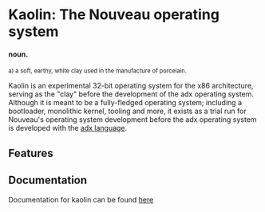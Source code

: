 # Kaolin: The Nouveau operating system
#### noun.
<sub>a) a soft, earthy, white clay used in the manufacture of porcelain.</sub>

Kaolin is an experimental 32-bit operating system for the x86 architecture, serving as the "clay" before the development of the adx operating system.
Although it is meant to be a fully-fledged operating system; including a bootloader, monolithic kernel, tooling and more, it exists as a trial run for Nouveau's operating system development before the adx operating system is developed with the [adx language](https://github.com/nouveaus/adx-language).

## Features

## Documentation
Documentation for kaolin can be found [here](docs)
